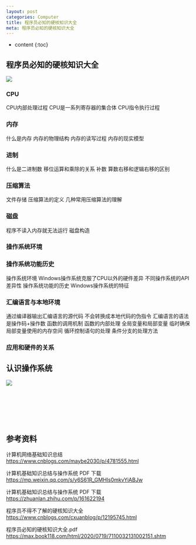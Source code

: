```yaml
---
layout: post
categories: Computer
title: 程序员必知的硬核知识大全
meta: 程序员必知的硬核知识大全
---
```

* content
{:toc}

## 程序员必知的硬核知识大全

![]({{site.baseurl}}/images/20210917/20210917103136.png)

### CPU

CPU内部处理过程
CPU是一系列寄存器的集合体
CPU指令执行过程
    
### 内存

什么是内存
内存的物理结构
内存的读写过程
内存的现实模型

### 进制

什么是二进制数
移位运算和乘除的关系
补数
算数右移和逻辑右移的区别

### 压缩算法

文件存储
压缩算法的定义
几种常用压缩算法的理解

### 磁盘

程序不读入内存就无法运行
磁盘构造

### 操作系统环境



### 操作系统功能历史

操作系统环境
Windows操作系统克服了CPU以外的硬件差异
不同操作系统的API差异性
操作系统功能的历史
Windows操作系统的特征

### 汇编语言与本地环境

通过编译器输出汇编语言的源代码
不会转换成本地代码的伪指令
汇编语言的语法是操作码+操作数
函数的调用机制
函数的内部处理
全局变量和局部变量
临时确保局部变量使用的内存空间
循环控制语句的处理
条件分支的处理方法

### 应用和硬件的关系




## 认识操作系统

![]({{site.baseurl}}/images/20210917/20210917103138.png)




<br/><br/><br/><br/><br/>
## 参考资料

计算机网络基础知识总结 <https://www.cnblogs.com/maybe2030/p/4781555.html>

计算机基础知识总结与操作系统 PDF 下载 <https://mp.weixin.qq.com/s/y6S61R_GMHIs0mkvYiABJw>

计算机基础知识总结与操作系统 PDF 下载 <https://zhuanlan.zhihu.com/p/161622194>

程序员不得不了解的硬核知识大全 <https://www.cnblogs.com/cxuanblog/p/12195745.html>

程序员必知的硬核知识大全.pdf <https://max.book118.com/html/2020/0719/7110032131002151.shtm>

